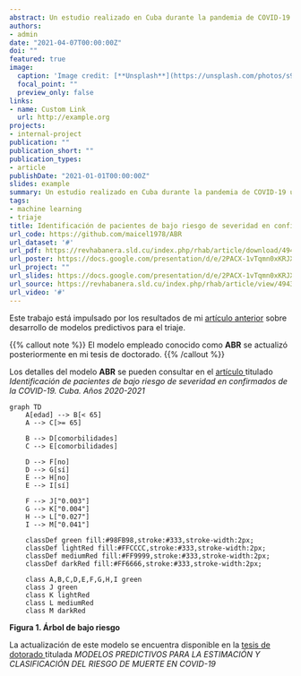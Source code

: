 ```yaml
---
abstract: Un estudio realizado en Cuba durante la pandemia de COVID-19 utilizó un modelo de árboles de clasificación para identificar pacientes con bajo riesgo de desarrollar complicaciones graves. Este modelo se ajustó para predecir la admisión en la UCI y la mortalidad, basándose en factores como la edad y la presencia de comorbilidades. El objetivo fue crear una herramienta que permitiera identificar a los pacientes que podrían ser seguidos de forma segura en atención primaria, optimizando así los recursos hospitalarios. Los árboles de decisión demostraron ser precisos en la clasificación de riesgo, lo que podría favorecer una mejor asignación de recursos y una atención sanitaria más eficiente.
authors:
- admin
date: "2021-04-07T00:00:00Z"
doi: ""
featured: true
image:
  caption: 'Image credit: [**Unsplash**](https://unsplash.com/photos/s9CC2SKySJM)'
  focal_point: ""
  preview_only: false
links:
- name: Custom Link
  url: http://example.org
projects:
- internal-project
publication: ""
publication_short: ""
publication_types:
- article
publishDate: "2021-01-01T00:00:00Z"
slides: example
summary: Un estudio realizado en Cuba durante la pandemia de COVID-19 utilizó un modelo de árboles de clasificación para identificar pacientes con bajo riesgo de desarrollar complicaciones graves. Este modelo se ajustó para predecir la admisión en la UCI y la mortalidad, basándose en factores como la edad y la presencia de comorbilidades. El objetivo fue crear una herramienta que permitiera identificar a los pacientes que podrían ser seguidos de forma segura en atención primaria, optimizando así los recursos hospitalarios. Los árboles de decisión demostraron ser precisos en la clasificación de riesgo, lo que podría favorecer una mejor asignación de recursos y una atención sanitaria más eficiente.
tags:
- machine learning
- triaje
title: Identificación de pacientes de bajo riesgo de severidad en confirmados de la COVID-19. Cuba. Años 2020-2021
url_code: https://github.com/maicel1978/ABR
url_dataset: '#'
url_pdf: https://revhabanera.sld.cu/index.php/rhab/article/download/4943/3276
url_poster: https://docs.google.com/presentation/d/e/2PACX-1vTqmn0xKRJXd3Nb0KMR3bsj0FcJET5Tjlf2DwT6OiDOwu9_K7XHYpd_tMpJRW3HiHerhBJQ532NzrV4/pub?start=false&loop=false&delayms=3000
url_project: ""
url_slides: https://docs.google.com/presentation/d/e/2PACX-1vTqmn0xKRJXd3Nb0KMR3bsj0FcJET5Tjlf2DwT6OiDOwu9_K7XHYpd_tMpJRW3HiHerhBJQ532NzrV4/pub?start=false&loop=false&delayms=3000
url_source: https://revhabanera.sld.cu/index.php/rhab/article/view/4943
url_video: '#'
---
```


Este trabajo está impulsado por los resultados de mi [artículo anterior](https://revhabanera.sld.cu/index.php/rhab/article/view/4943) sobre desarrollo de modelos predictivos para el triaje.


{{% callout note %}}
El modelo empleado conocido como **ABR** se actualizó posteriormente en mi tesis de doctorado.
{{% /callout %}}

Los detalles del modelo **ABR** se pueden consultar en el [artículo ](https://revhabanera.sld.cu/index.php/rhab/article/view/4943) titulado *Identificación de pacientes de bajo riesgo de severidad en confirmados de la COVID-19. Cuba. Años 2020-2021*


```mermaid
graph TD
    A[edad] --> B[< 65]
    A --> C[>= 65]
    
    B --> D[comorbilidades]
    C --> E[comorbilidades]
    
    D --> F[no]
    D --> G[sí]
    E --> H[no]
    E --> I[sí]
    
    F --> J["0.003"]
    G --> K["0.004"]
    H --> L["0.027"]
    I --> M["0.041"]

    classDef green fill:#98FB98,stroke:#333,stroke-width:2px;
    classDef lightRed fill:#FFCCCC,stroke:#333,stroke-width:2px;
    classDef mediumRed fill:#FF9999,stroke:#333,stroke-width:2px;
    classDef darkRed fill:#FF6666,stroke:#333,stroke-width:2px;

    class A,B,C,D,E,F,G,H,I green
    class J green
    class K lightRed
    class L mediumRed
    class M darkRed
```

**Figura 1. Árbol de bajo riesgo**


La actualización de este modelo se encuentra disponible en la  [tesis de dotorado ](https://www.researchgate.net/publication/388656780_MODELOS_PREDICTIVOS_PARA_LA_ESTIMACION_Y_CLASIFICACION_DEL_RIESGO_DE_MUERTE_EN_COVID-19) titulada  *MODELOS PREDICTIVOS PARA LA ESTIMACIÓN Y CLASIFICACIÓN DEL RIESGO DE MUERTE EN COVID-19*



